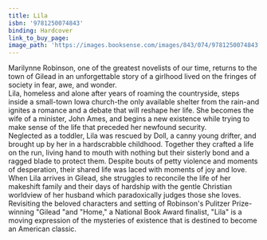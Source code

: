 ```yaml
---
title: Lila
isbn: '9781250074843'
binding: Hardcover
link_to_buy_page:
image_path: 'https://images.booksense.com/images/843/074/9781250074843.jpg'
---
```



Marilynne Robinson, one of the greatest novelists of our time, returns to the town of Gilead in an unforgettable story of a girlhood lived on the fringes of society in fear, awe, and wonder.
<br>Lila, homeless and alone after years of roaming the countryside, steps inside a small-town Iowa church-the only available shelter from the rain-and ignites a romance and a debate that will reshape her life. She becomes the wife of a minister, John Ames, and begins a new existence while trying to make sense of the life that preceded her newfound security.
<br>Neglected as a toddler, Lila was rescued by Doll, a canny young drifter, and brought up by her in a hardscrabble childhood. Together they crafted a life on the run, living hand to mouth with nothing but their sisterly bond and a ragged blade to protect them. Despite bouts of petty violence and moments of desperation, their shared life was laced with moments of joy and love. When Lila arrives in Gilead, she struggles to reconcile the life of her makeshift family and their days of hardship with the gentle Christian worldview of her husband which paradoxically judges those she loves.
<br>Revisiting the beloved characters and setting of Robinson's Pulitzer Prize-winning "Gilead "and "Home," a National Book Award finalist, "Lila" is a moving expression of the mysteries of existence that is destined to become an American classic.